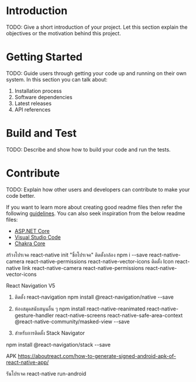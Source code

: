 # Introduction

TODO: Give a short introduction of your project. Let this section explain the objectives or the motivation behind this project.

# Getting Started

TODO: Guide users through getting your code up and running on their own system. In this section you can talk about:

1. Installation process
2. Software dependencies
3. Latest releases
4. API references

# Build and Test

TODO: Describe and show how to build your code and run the tests.

# Contribute

TODO: Explain how other users and developers can contribute to make your code better.

If you want to learn more about creating good readme files then refer the following [guidelines](https://docs.microsoft.com/en-us/azure/devops/repos/git/create-a-readme?view=azure-devops). You can also seek inspiration from the below readme files:

- [ASP.NET Core](https://github.com/aspnet/Home)
- [Visual Studio Code](https://github.com/Microsoft/vscode)
- [Chakra Core](https://github.com/Microsoft/ChakraCore)

สร้างโปรเจค
react-native init "ชื่อโปรเจค"
ติดตั้งกล้อง
npm i --save react-native-camera react-native-permissions react-native-vector-icons
ติดตั้ง Icon
react-native link react-native-camera react-native-permissions react-native-vector-icons

React Navigation V5

1. ติดตั้ง react-navigation
   npm install @react-navigation/native --save
2. ห้องสมุดสนับสนุนอื่น ๆ
   npm install react-native-reanimated react-native-gesture-handler react-native-screens react-native-safe-area-context @react-native-community/masked-view --save

3. สำหรับการติดตั้ง Stack Navigator

npm install @react-navigation/stack --save

APK
https://aboutreact.com/how-to-generate-signed-android-apk-of-react-native-app/

รันโปรเจค
react-native run-android
